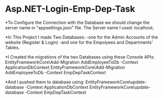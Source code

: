 # Asp.NET-Login-Emp-Dep-Task


  *To Configure the Connection with the Database 
    we should change the server name in "appsettings.json" file.
    The Server name I used: localhost;
    
  *In This Project I made Two Databases:
  -one for the Admin Accounts of the website (Register & Login)
  -and one for the Empolyees and Departments' Tables. 
  
  *I Created the migrations of the two Databases using these Console APIs:
    EntityFrameworkCore\Add-Migration AddEmployeeToDb -Context ApplicationDbContext 
		EntityFrameworkCore\Add-Migration AddEmployeeToDb -Context EmpDepTaskContext
    
  *And I pushed them to database using:
    EntityFrameworkCore\update-database -Context ApplicationDbContext
		EntityFrameworkCore\update-database -Context EmpDepTaskContext
    
    
  
  
